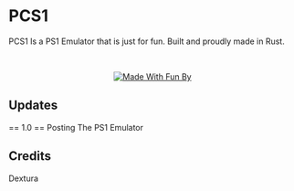 # PCS1
PCS1 Is a PS1 Emulator that is just for fun. Built and proudly made in Rust.

<div align="center">
<br />
  
[![Made With Fun By](https://img.shields.io/badge/Made%20With%20Fun%20By-Dextura-blue)](https://github.com/Dextura)
  
</div>




## Updates

== 1.0 ==
Posting The PS1 Emulator




## Credits
Dextura


